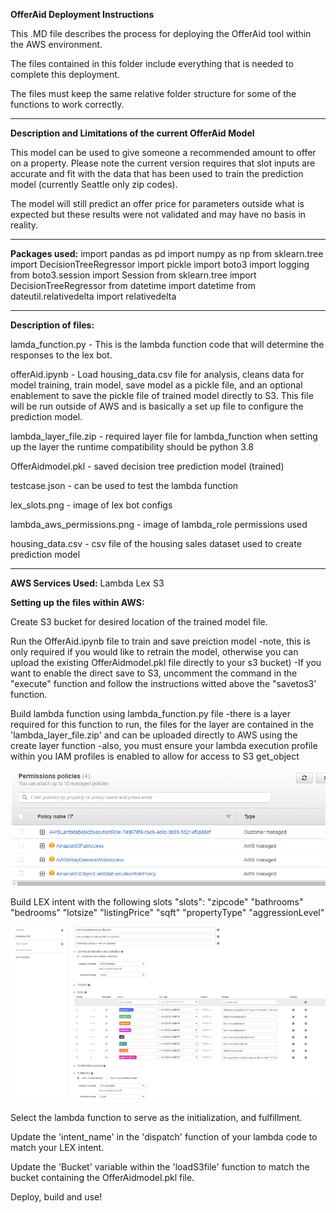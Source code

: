 **OfferAid Deployment Instructions**

This .MD file describes the process for deploying the OfferAid tool within the AWS environment.

The files contained in this folder include everything that is needed to complete this deployment.

The files must keep the same relative folder structure for some of the functions to work correctly.

-------------------

**Description and Limitations of the current OfferAid Model**

This model can be used to give someone a recommended amount to offer on a property. Please note the current version requires that slot inputs
are accurate and fit with the data that has been used to train the prediction model (currently Seattle only zip codes).

The model will still predict an offer price for parameters outside what is expected but these results were not validated and may have no basis in reality.


-------------------

**Packages used:**
import pandas as pd
import numpy as np
from sklearn.tree import DecisionTreeRegressor
import pickle
import boto3
import logging
from boto3.session import Session
from sklearn.tree import DecisionTreeRegressor
from datetime import datetime
from dateutil.relativedelta import relativedelta

-------------------

**Description of files:**

lamda_function.py -
This is the lambda function code that will determine the responses to the lex bot.

offerAid.ipynb -
Load housing_data.csv file for analysis, cleans data for model training, train model, save model as a pickle file, and an optional enablement to save the pickle file of trained model directly to S3. This file will be run outside of AWS and is basically a set up file to configure the prediction model.

lambda_layer_file.zip -
required layer file for lambda_function
when setting up the layer the runtime compatibility should be python 3.8

OfferAidmodel.pkl - 
saved decision tree prediction model (trained)

testcase.json - 
can be used to test the lambda function

lex_slots.png -
image of lex bot configs

lambda_aws_permissions.png - 
image of lambda_role permissions used

housing_data.csv -
csv file of the housing sales dataset used to create prediction model

---------------------

**AWS Services Used:**
Lambda
Lex
S3

**Setting up the files within AWS:**

Create S3 bucket for desired location of the trained model file. 

Run the OfferAid.ipynb file to train and save preiction model
    -note, this is only required if you would like to retrain the model, otherwise you can upload the existing OfferAidmodel.pkl file directly to your s3 bucket)
    -If you want to enable the direct save to S3, uncomment the command in the "execute" function and follow the instructions witted above the "savetos3' function.

Build lambda function using lambda_function.py file
    -there is a layer required for this function to run, the files for the layer are contained
    in the 'lambda_layer_file.zip' and can be uploaded directly to AWS using the create layer function
    -also, you must ensure your lambda execution profile within you IAM profiles is enabled to allow for access to S3 get_object


![Image](lambda_aws_permissions.PNG)


Build LEX intent with the following slots
      "slots":
          "zipcode"
          "bathrooms"
          "bedrooms"
          "lotsize"
          "listingPrice"
          "sqft"
          "propertyType"
          "aggressionLevel"


![Image](lex_slots.PNG)


Select the lambda function to serve as the initialization, and fulfillment.

Update the 'intent_name' in the 'dispatch' function of your lambda code to match your LEX intent.

Update the 'Bucket' variable within the 'loadS3file' function to match the bucket containing the OfferAidmodel.pkl file.

Deploy, build and use!